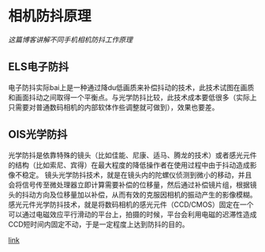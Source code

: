 # 相机防抖原理
*这篇博客讲解不同手机相机防抖工作原理*

## ELS电子防抖
电子防抖实际bai上是一种通过降du低画质来补偿抖动的技术，此技术试图在画质和画面抖动之间取得一个平衡点。与光学防抖比较，此技术成本要低很多（实际上只需要对普通数码相机的内部软体作些调整就可做到），效果也要差。

## OIS光学防抖
光学防抖是依靠特殊的镜头（比如佳能、尼康、适马、腾龙的技术）或者感光元件的结构（比如索尼、宾得）在最大程度的降低操作者在使用过程中由于抖动造成影像不稳定。
镜头光学防抖技术，就是在镜头内的陀螺仪侦测到微小的移动，并且会将信号传至微处理器立即计算需要补偿的位移量，然后通过补偿镜片组，根据镜头的抖动方向及位移量加以补偿，从而有效的克服因相机的振动产生的影像模糊。
感光元件光学防抖技术，就是将数码相机的感光元件（CCD/CMOS）固定在一个可以通过电磁效应平行滑动的平台上，拍摄的时候，平台会利用电磁的迟滞性造成CCD短时间内固定不动，于是一定程度上达到防抖的目的。

[link](wwww.baidu.com)
